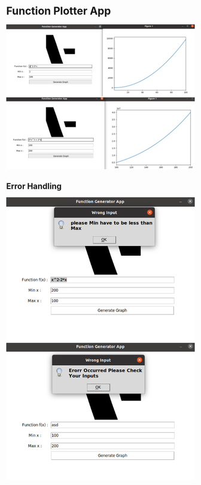 # Function Plotter App

<img src="./screenshots/image1.png" />
<img src="./screenshots/image2.png" />

## Error Handling
<img src="./screenshots/error1.png" />
<img src="./screenshots/error2.png" />